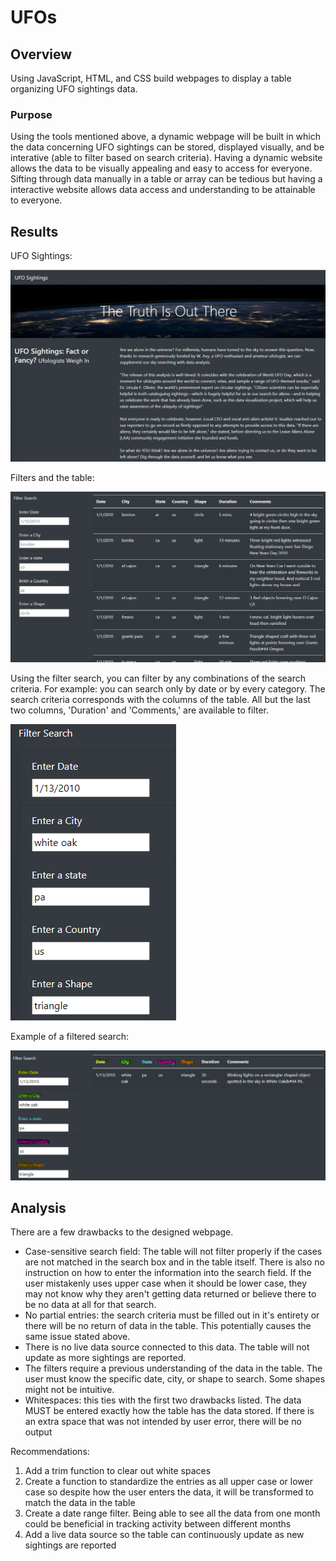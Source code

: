 # UFOs

## Overview

Using JavaScript, HTML, and CSS build webpages to display a table organizing UFO sightings data.

### Purpose

Using the tools mentioned above, a dynamic webpage will be built in which the data concerning UFO sightings can be stored, displayed visually, and be interative (able to filter based on search criteria). Having a dynamic website allows the data to be visually appealing and easy to access for everyone. Sifting through data manually in a table or array can be tedious but having a interactive website allows data access and understanding to be attainable to everyone.

## Results

UFO Sightings:

![static/images/we.png](static/images/we.png)

Filters and the table:

![static/images/b.png](static/images/b.png)

Using the filter search, you can filter by any combinations of the search criteria. For example: you can search only by date or by every category. The search criteria corresponds with the columns of the table. All but the last two columns, 'Duration' and 'Comments,' are available to filter. 

![static/images/f.png](static/images/f.png)

Example of a filtered search:

![static/images/filter_search.png](static/images/filter_search.png)

## Analysis

There are a few drawbacks to the designed webpage.
- Case-sensitive search field: The table will not filter properly if the cases are not matched in the search box and in the table itself. There is also no instruction on how to enter the information into the search field. If the user mistakenly uses upper case when it should be lower case, they may not know why they aren't getting data returned or believe there to be no data at all for that search.
- No partial entries: the search criteria must be filled out in it's entirety or there will be no return of data in the table. This potentially causes the same issue stated above.
- There is no live data source connected to this data. The table will not update as more sightings are reported. 
- The filters require a previous understanding of the data in the table. The user must know the specific date, city, or shape to search. Some shapes might not be intuitive.
- Whitespaces: this ties with the first two drawbacks listed. The data MUST be entered exactly how the table has the data stored. If there is an extra space that was not intended by user error, there will be no output

Recommendations:
1. Add a trim function to clear out white spaces
2. Create a function to standardize the entries as all upper case or lower case so despite how the user enters the data, it will be transformed to match the data in the table
3. Create a date range filter. Being able to see all the data from one month could be beneficial in tracking activity between different months
4. Add a live data source so the table can continuously update as new sightings are reported

